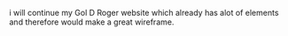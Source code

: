 i will continue my Gol D Roger website which already has alot of elements and therefore would make a great wireframe.
